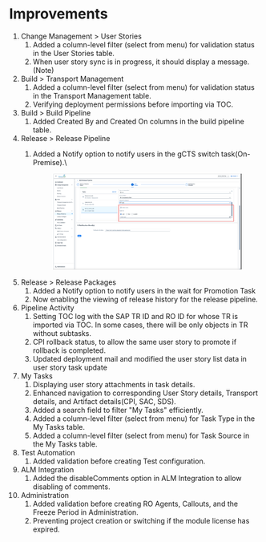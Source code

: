 # Improvements

1. Change Management > User Stories
   1. &#x20;Added a column-level filter (select from menu) for validation status in the User Stories table.
   2. When user story sync is in progress, it should display a message.(Note)
2. Build > Transport Management
   1. Added a column-level filter (select from menu) for validation status in the Transport Management table.
   2. Verifying deployment permissions before importing via TOC.
3. Build > Build Pipeline&#x20;
   1. Added Created By and Created On columns in the build pipeline table.
4. Release > Release Pipeline
   1.  Added a Notify option to notify users in the gCTS switch task(On-Premise).\


       <figure><img src="../.gitbook/assets/image (3).png" alt=""><figcaption></figcaption></figure>
5. Release > Release Packages
   1. Added a Notify option to notify users in the wait for Promotion Task
   2. Now enabling the viewing of release history for the release pipeline.
6. Pipeline Activity
   1. Setting TOC log with the SAP TR ID and RO ID for whose TR is imported via TOC. In some cases, there will be only objects in TR without subtasks.
   2. CPI rollback status, to allow the same user story to promote if rollback is completed.
   3. Updated deployment mail and modified the user story list data in user story task update
7. My Tasks
   1. Displaying user story attachments in task details.
   2. Enhanced navigation to corresponding User Story details, Transport details, and Artifact details(CPI, SAC, SDS).
   3. Added a search field to filter "My Tasks" efficiently.
   4. Added a column-level filter (select from menu) for Task Type in the My Tasks table.
   5. Added a column-level filter (select from menu) for Task Source in the My Tasks table.
8. Test Automation
   1. Added validation before creating Test configuration.
9. ALM Integration
   1. Added the disableComments option in ALM Integration to allow disabling of comments.
10. Administration
    1. Added validation before creating RO Agents, Callouts, and the Freeze Period in Administration.
    2. Preventing project creation or switching if the module license has expired.

